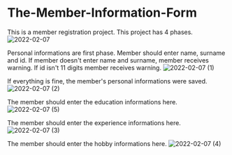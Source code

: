 # The-Member-Information-Form
This is a member registration project.
This project has 4 phases.
![2022-02-07](https://user-images.githubusercontent.com/88439560/152771454-200cedd3-c591-41b9-89b8-1569ace94d7f.png)

Personal informations are first phase. Member should enter name, surname and id. If member doesn't enter name and surname, member receives warning. If id isn't 11 digits member receives warning.
![2022-02-07 (1)](https://user-images.githubusercontent.com/88439560/152771253-ea080c37-4e9f-4628-9276-892ad1946f65.png)

If everything is fine, the member's personal informations were saved.
![2022-02-07 (2)](https://user-images.githubusercontent.com/88439560/152771419-4f5a63ab-aca4-45b0-ac41-1802fc4bd4ea.png)

The member should enter the education informations here.
![2022-02-07 (5)](https://user-images.githubusercontent.com/88439560/152772609-75308124-5ae9-4b54-852c-8e0f3695b8a6.png)

The member should enter the experience informations here.
![2022-02-07 (3)](https://user-images.githubusercontent.com/88439560/152771426-6f8ae472-9d41-4425-bff0-e26bda6f0108.png)

The member should enter the hobby informations here.
![2022-02-07 (4)](https://user-images.githubusercontent.com/88439560/152771437-569c3e1c-97c4-4b40-b5e3-bf5a2ff6c343.png)
